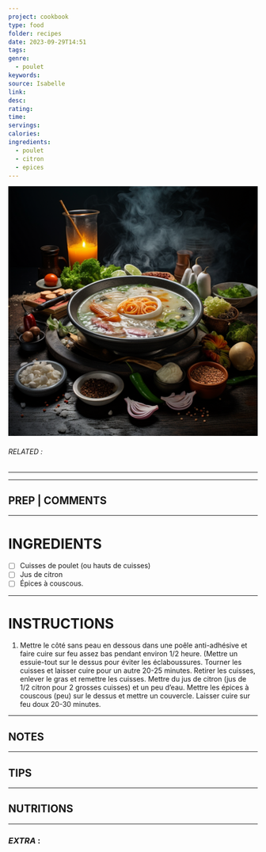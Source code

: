 ```yaml
---
project: cookbook
type: food
folder: recipes
date: 2023-09-29T14:51
tags: 
genre:
  - poulet
keywords: 
source: Isabelle
link: 
desc: 
rating: 
time: 
servings: 
calories: 
ingredients:
  - poulet
  - citron
  - epices
---
```


![IMAGE](_default.png)

###### *RELATED* : 
---


---
## PREP | COMMENTS



---
# INGREDIENTS

- [ ] Cuisses de poulet (ou hauts de cuisses)
- [ ] Jus de citron 
- [ ] Épices à couscous.

---
# INSTRUCTIONS

1. Mettre le côté sans peau en dessous dans une poêle anti-adhésive et faire cuire sur feu assez bas pendant environ 1/2 heure. (Mettre un essuie-tout sur le dessus pour éviter les éclaboussures. Tourner les cuisses et laisser cuire pour un autre 20-25 minutes. Retirer les cuisses, enlever le gras et remettre les cuisses. Mettre du jus de citron (jus de 1/2 citron pour 2 grosses cuisses) et un peu d’eau. Mettre les épices à couscous (peu) sur le dessus et mettre un couvercle. Laisser cuire sur feu doux 20-30 minutes.

---
## NOTES



---
## TIPS



---
## NUTRITIONS



---
### *EXTRA* :



